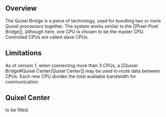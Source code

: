 ## Overview
The Quixel Bridge is a piece of technology, used for bundling two or more Quixel processors together. The system works similar to the [[Pixel-Pixel Bridge]], although here, one CPU is chosen to be the master CPU. Controlled CPUs are called slave CPUs.

## Limitations
As of version 1, when connecting more than 3 CPUs, a [[Quixel Bridge#Quixel Center|Quixel Center]] may be used to route data between CPUs. Each new CPU divides the total available bandwidth for communication.

## Quixel Center
to be filled.